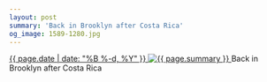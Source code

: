 ```yaml
---
layout: post
summary: 'Back in Brooklyn after Costa Rica'
og_image: 1589-1280.jpg
---
```


<p>
 <time>
  <a href="/1589">
   {{ page.date | date: "%B %-d, %Y" }}
  </a>
 </time>
 <a href="/1589">
  <img alt="{{ page.summary }}" sizes="(min-width: 700px) 50vw, calc(100vw - 2rem)" src="{{ site.assets_url }}/1589-640.jpg" srcset="{{ site.assets_url }}/1589-320.jpg 320w, {{ site.assets_url }}/1589-640.jpg 640w, {{ site.assets_url }}/1589-960.jpg 960w, {{ site.assets_url }}/1589-1280.jpg 1280w"/>
 </a>
 <span>
  Back in Brooklyn after Costa Rica
 </span>
</p>
